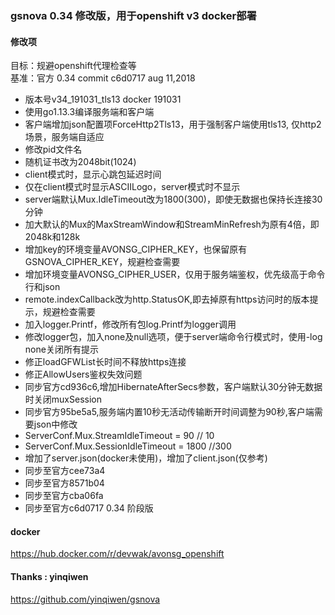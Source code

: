 

### gsnova 0.34 修改版，用于openshift v3 docker部署  


#### 修改项  

目标：规避openshift代理检查等  
基准：官方 0.34 commit  c6d0717 aug 11,2018  
- 版本号v34_191031_tls13 docker 191031  
- 使用go1.13.3编译服务端和客户端  
- 客户端增加json配置项ForceHttp2Tls13，用于强制客户端使用tls13, 仅http2场景，服务端自适应 
- 修改pid文件名  
- 随机证书改为2048bit(1024)  
- client模式时，显示心跳包延迟时间  
- 仅在client模式时显示ASCIILogo，server模式时不显示  
- server端默认Mux.IdleTimeout改为1800(300)，即使无数据也保持长连接30分钟  
- 加大默认的Mux的MaxStreamWindow和StreamMinRefresh为原有4倍，即2048k和128k  
- 增加key的环境变量AVONSG_CIPHER_KEY，也保留原有GSNOVA_CIPHER_KEY，规避检查需要  
- 增加环境变量AVONSG_CIPHER_USER，仅用于服务端鉴权，优先级高于命令行和json  
- remote.indexCallback改为http.StatusOK,即去掉原有https访问时的版本提示，规避检查需要  
- 加入logger.Printf，修改所有包log.Printf为logger调用  
- 修改logger包，加入none及null选项，便于server端命令行模式时，使用-log none关闭所有提示  
- 修正loadGFWList长时间不释放https连接  
- 修正AllowUsers鉴权失效问题
- 同步官方cd936c6,增加HibernateAfterSecs参数，客户端默认30分钟无数据时关闭muxSession    
- 同步官方95be5a5,服务端内置10秒无活动传输断开时间调整为90秒,客户端需要json中修改      
- ServerConf.Mux.StreamIdleTimeout = 90 // 10  
- ServerConf.Mux.SessionIdleTimeout = 1800 //300  
- 增加了server.json(docker未使用)，增加了client.json(仅参考)  
- 同步至官方cee73a4  
- 同步至官方8571b04  
- 同步至官方cba06fa  
- 同步至官方c6d0717 0.34 阶段版  

#### docker  
<https://hub.docker.com/r/devwak/avonsg_openshift>  


#### Thanks : yinqiwen  
<https://github.com/yinqiwen/gsnova>  
  
  
  

